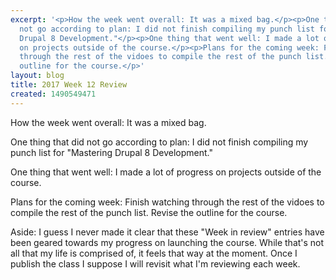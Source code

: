 ```yaml
---
excerpt: '<p>How the week went overall: It was a mixed bag.</p><p>One thing that did
  not go according to plan: I did not finish compiling my punch list for "Mastering
  Drupal 8 Development."</p><p>One thing that went well: I made a lot of progress
  on projects outside of the course.</p><p>Plans for the coming week: Finish watching
  through the rest of the vidoes to compile the rest of the punch list. Revise the
  outline for the course.</p>'
layout: blog
title: 2017 Week 12 Review
created: 1490549471
---
```

<p>How the week went overall: It was a mixed bag.</p><p>One thing that did not go according to plan: I did not finish compiling my punch list for "Mastering Drupal 8 Development."</p><p>One thing that went well: I made a lot of progress on projects outside of the course.</p><p>Plans for the coming week: Finish watching through the rest of the vidoes to compile the rest of the punch list. Revise the outline for the course.</p><p>Aside: I guess I never made it clear that these "Week in review" entries have been geared towards my progress on launching the course. While that's not all that my life is comprised of, it feels that way at the moment. Once I publish the class I suppose I will revisit what I'm reviewing each week.</p>
